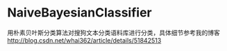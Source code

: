 # NaiveBayesianClassifier
用朴素贝叶斯分类算法对搜狗文本分类语料库进行分类，具体细节参考我的博客
http://blog.csdn.net/whai362/article/details/51842513
